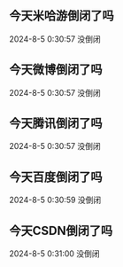 ## 今天米哈游倒闭了吗

2024-8-5 0:30:57 没倒闭

## 今天微博倒闭了吗

2024-8-5 0:30:57 没倒闭

## 今天腾讯倒闭了吗

2024-8-5 0:30:57 没倒闭

## 今天百度倒闭了吗

2024-8-5 0:30:59 没倒闭

## 今天CSDN倒闭了吗

2024-8-5 0:31:00 没倒闭

